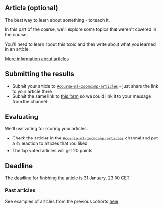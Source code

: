 ## Article (optional)

The best way to learn about something - to teach it.

In this part of the course, we'll explore some topics that weren't 
covered in the course.

You'll need to learn about this topic and then write about what
you learned in an article.


[More information about articles](../../article/README.md)

## Submitting the results

* Submit your article to [`#course-ml-zoomcamp-articles`](https://app.slack.com/client/T01ATQK62F8/C02QXBFS1PU) - 
  just share the link to your article there
* Submit the same link to [this form](https://forms.gle/Q5v2K19QitvzegoE9) so we could link it to your message from the channel

## Evaluating

We'll use voting for scoring your articles.

* Check the articles in the [`#course-ml-zoomcamp-articles`](https://app.slack.com/client/T01ATQK62F8/C02QXBFS1PU) channel and put a :+1: reaction to articles that you liked
* The top voted articles will get 20 points 


## Deadline

The deadline for finishing the article is 31 January, 23:00 CET.


### Past articles

See examples of articles from the previous cohorts [here](../../article/README.md)
